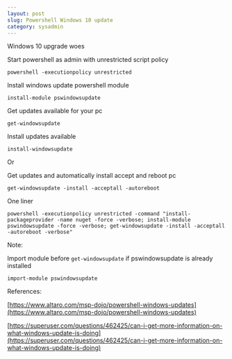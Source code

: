 ```yaml
---
layout: post
slug: Powershell Windows 10 update
category: sysadmin
---
```


Windows 10 upgrade woes

Start powershell as admin with unrestricted script policy

	powershell -executionpolicy unrestricted

Install windows update powershell module

	install-module pswindowsupdate

Get updates available for your pc

	get-windowsupdate

Install updates available

	install-windowsupdate

Or

Get updates and automatically install accept and reboot pc

	get-windowsupdate -install -acceptall -autoreboot

One liner

	powershell -executionpolicy unrestricted -command "install-packageprovider -name nuget -force -verbose; install-module pswindowsupdate -force -verbose; get-windowsupdate -install -acceptall -autoreboot -verbose"

Note:

Import module before `get-windowsupdate` if pswindowsupdate is already installed

	import-module pswindowsupdate

References:

[https://www.altaro.com/msp-dojo/powershell-windows-updates](https://www.altaro.com/msp-dojo/powershell-windows-updates)

[https://superuser.com/questions/462425/can-i-get-more-information-on-what-windows-update-is-doing](https://superuser.com/questions/462425/can-i-get-more-information-on-what-windows-update-is-doing)
